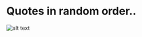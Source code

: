# Quotes in random order..

![alt text](https://raw.githubusercontent.com/FollowSonik/Random-Stuff/master/Quotes/quote.gif)
